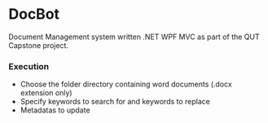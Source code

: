 # DocBot

Document Management system written .NET WPF MVC as part of the QUT Capstone project.

### Execution
* Choose the folder directory containing word documents (.docx extension only)
* Specify keywords to search for and keywords to replace
* Metadatas to update